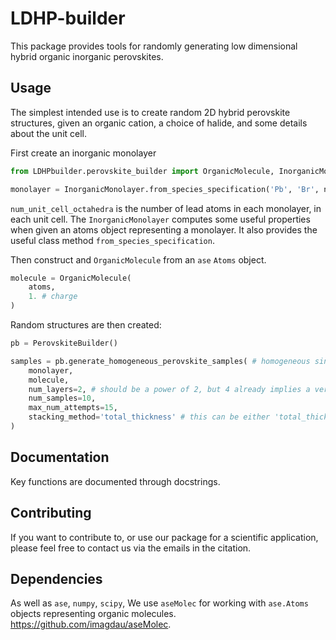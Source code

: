 # LDHP-builder

This package provides tools for randomly generating low dimensional hybrid organic inorganic perovskites. 

## Usage

The simplest intended use is to create random 2D hybrid perovskite structures, given an organic cation, a choice of halide, and some details about the unit cell.

First create an inorganic monolayer

```python
from LDHPbuilder.perovskite_builder import OrganicMolecule, InorganicMonolayer, PerovskiteBuilder

monolayer = InorganicMonolayer.from_species_specification('Pb', 'Br', num_unit_cell_octahedra=2)
```
`num_unit_cell_octahedra` is the number of lead atoms in each monolayer, in each unit cell. The `InorganicMonolayer` computes some useful properties when given an atoms object representing a monolayer. It also provides the useful class method `from_species_specification`.  

Then construct and `OrganicMolecule` from an `ase` `Atoms` object.

```python
molecule = OrganicMolecule(
    atoms,
    1. # charge
)
```

Random structures are then created:
```python
pb = PerovskiteBuilder()

samples = pb.generate_homogeneous_perovskite_samples( # homogeneous since just one kind of molecule
    monolayer, 
    molecule, 
    num_layers=2, # should be a power of 2, but 4 already implies a very large search task
    num_samples=10, 
    max_num_attempts=15, 
    stacking_method='total_thickness' # this can be either 'total_thickness' or 'half_thickness'. use half_thickness for long, thin +1 molecules
)
```

## Documentation

Key functions are documented through docstrings. 

## Contributing

If you want to contribute to, or use our package for a scientific application, please feel free to contact us via the emails in the citation.

## Dependencies

As well as `ase`, `numpy`, `scipy`, We use `aseMolec` for working with `ase.Atoms` objects representing organic molecules. https://github.com/imagdau/aseMolec.